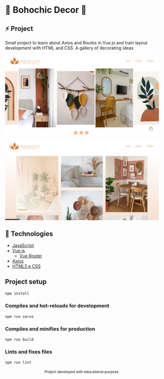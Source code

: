 <h1> 🍂​ Bohochic Decor 🍂​ </h1>

## ⚡ Project
Small project to learn about Axios and Routes in Vue.js and train layout development with HTML and CSS.
A gallery of decorating ideas

<img src="https://raw.githubusercontent.com/dlavinia/Bohochicc/master/frontend/public/preview-home.png"/><br>

<img src="https://raw.githubusercontent.com/dlavinia/Bohochicc/master/frontend/public/preview-gallery.png"/>

## 🚀 Technologies

- [JavaScript](https://www.javascript.com/)
- [Vue.js](https://vuejs.org/)
  - [Vue Router](https://router.vuejs.org/)
- [Axios](https://axios-http.com/)
- [HTML5 e CSS](https://https://html.com/)


## Project setup
```
npm install
```

### Compiles and hot-reloads for development
```
npm run serve
```

### Compiles and minifies for production
```
npm run build
```

### Lints and fixes files
```
npm run lint
```

<p align="center">
  <small>Project developed with educational purpose.<small>
</p>
